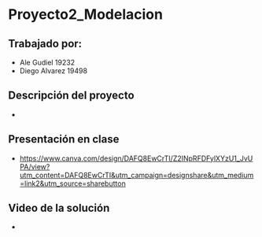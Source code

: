 # Proyecto2_Modelacion

## Trabajado por:
* Ale Gudiel 19232
* Diego Alvarez 19498

## Descripción del proyecto
* 

## Presentación en clase
* https://www.canva.com/design/DAFQ8EwCrTI/Z2INpRFDFylXYzU1_JvUPA/view?utm_content=DAFQ8EwCrTI&utm_campaign=designshare&utm_medium=link2&utm_source=sharebutton

## Video de la solución
* 